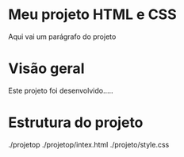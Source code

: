 # Meu projeto HTML e CSS

Aqui vai um parágrafo do projeto

# Visão geral

Este projeto foi desenvolvido.....

# Estrutura do projeto

./projetop
./projetop/intex.html
./projeto/style.css